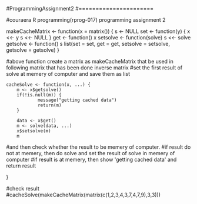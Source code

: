 #ProgrammingAssignment2
#======================

#couraera R programming(rprog-017) programming assignment 2

  makeCacheMatrix <- function(x = matrix()) {
  s <- NULL
  set <- function(y) {
    x <<- y
    s <<- NULL
  }
  get <- function() x
  setsolve <- function(solve) s <<- solve
  getsolve <- function() s
  list(set = set, get = get,
         setsolve = setsolve,
         getsolve = getsolve)
}

#above function create a matrix as makeCacheMatrix that be used in following matrix that has been done inverse matrix
#set the first result of solve at memery of computer and save them as list




    cacheSolve <- function(x, ...) {
        m <- x$getsolve()
        if(!is.null(m)) {
                message("getting cached data")
                return(m)
        }
 
        data <- x$get()
        m <- solve(data, ...)
        x$setsolve(m)
        m

#and then check whether the result to be memery of computer.
#if result do not at memery, then do solve and set the result of solve in memery of computer
#if result is at memery, then show 'getting cached data' and return result 


}


#check result
#cacheSolve(makeCacheMatrix(matrix(c(1,2,3,4,3,7,4,7,9),3,3)))
